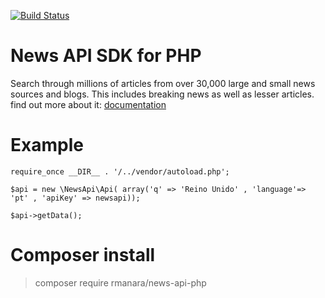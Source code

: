 [![Build Status](https://travis-ci.org/rodrigomanara/News-API-php.svg?branch=master)](https://travis-ci.org/rodrigomanara/News-API-php.svg?branch=master)

# News API SDK for PHP 

Search through millions of articles from over 30,000 large and small news sources and blogs. This includes breaking news as well as lesser articles.
find out more about it: [documentation](https://newsapi.org/docs/)

# Example
```
require_once __DIR__ . '/../vendor/autoload.php';

$api = new \NewsApi\Api( array('q' => 'Reino Unido' , 'language'=> 'pt' , 'apiKey' => newsapi));

$api->getData();
```

# Composer install

> composer require rmanara/news-api-php

